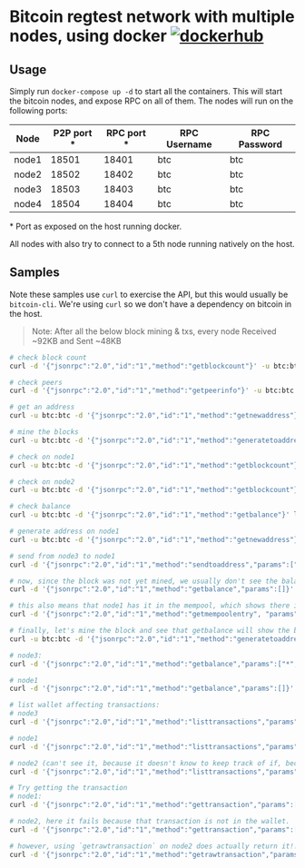 # Bitcoin regtest network with multiple nodes, using docker [![dockerhub](https://img.shields.io/microbadger/image-size/iamnapo/btc-network/latest?logo=docker&logoColor=white&style=for-the-badge&label=)](https://cloud.docker.com/repository/docker/iamnapo/btc-network)

## Usage

Simply run `docker-compose up -d` to start all the containers. This will start the bitcoin nodes,
 and expose RPC on all of them. The nodes will run on the following ports:

| Node | P2P port * | RPC port * | RPC Username | RPC Password |
| --- | --- | --- | --- | ---|
| node1 | 18501 | 18401 | btc | btc |
| node2 | 18502 | 18402 | btc | btc |
| node3 | 18503 | 18403 | btc | btc |
| node4 | 18504 | 18404 | btc | btc |

\* Port as exposed on the host running docker.

All nodes with also try to connect to a 5th node running natively on the host.

## Samples

Note these samples use `curl` to exercise the API, but this would usually be `bitcoin-cli`. We're using `curl` so we don't have a dependency on bitcoin in the host.

> Note: After all the below block mining & txs, every node Received ~92KB and Sent ~48KB

```bash
# check block count
curl -d '{"jsonrpc":"2.0","id":"1","method":"getblockcount"}' -u btc:btc localhost:18403

# check peers
curl -d '{"jsonrpc":"2.0","id":"1","method":"getpeerinfo"}' -u btc:btc localhost:18403

# get an address
curl -u btc:btc -d '{"jsonrpc":"2.0","id":"1","method":"getnewaddress"}' localhost:18403

# mine the blocks
curl -u btc:btc -d '{"jsonrpc":"2.0","id":"1","method":"generatetoaddress", "params":[101,"2N7HPAz4Je6PpwmRupeiqoC2fZx8WaMrq3g"]}' localhost:18403

# check on node1
curl -u btc:btc -d '{"jsonrpc":"2.0","id":"1","method":"getblockcount"}' localhost:18401

# check on node2
curl -u btc:btc -d '{"jsonrpc":"2.0","id":"1","method":"getblockcount"}' localhost:18402

# check balance
curl -u btc:btc -d '{"jsonrpc":"2.0","id":"1","method":"getbalance"}' localhost:18403

# generate address on node1
curl -u btc:btc -d '{"jsonrpc":"2.0","id":"1","method":"getnewaddress"}' localhost:18401

# send from node3 to node1
curl -d '{"jsonrpc":"2.0","id":"1","method":"sendtoaddress","params":["2N8i4K4viPFjfVY1GwenH8rhzTbM4wjt7Ax", "3.14"]}' -u btc:btc -s localhost:18403

# now, since the block was not yet mined, we usually don't see the balance yet, unless  we specify 0 confirmations.
curl -d '{"jsonrpc":"2.0","id":"1","method":"getbalance","params":[]}' -u btc:btc -s localhost:18401

# this also means that node1 has it in the mempool, which shows there is exactly one transaction in it
curl -d '{"jsonrpc":"2.0","id":"1","method":"getmempoolentry", "params": ["03e1d6811883ea6d08dcd46d8d1124ba03d577356327806427f592ee7c947952"]}' -u btc:btc -s localhost:18401

# finally, let's mine the block and see that getbalance will show the balance by default.
curl -u btc:btc -d '{"jsonrpc":"2.0","id":"1","method":"generatetoaddress", "params":[1,"2MvNDJ1e6m5GVq4VXiERaC6F1fiEPVhQjta"]}' localhost:18403

# node3:
curl -d '{"jsonrpc":"2.0","id":"1","method":"getbalance","params":["*", 0]}' -u btc:btc -s localhost:18403

# node1
curl -d '{"jsonrpc":"2.0","id":"1","method":"getbalance","params":[]}' -u btc:btc -s localhost:18401

# list wallet affecting transactions:
# node3
curl -d '{"jsonrpc":"2.0","id":"1","method":"listtransactions","params":["*", 150]}' -u btc:btc -s localhost:18403

# node1
curl -d '{"jsonrpc":"2.0","id":"1","method":"listtransactions","params":["*"]}' -u btc:btc -s localhost:18401

# node2 (can't see it, because it doesn't know to keep track of if, because it's between node1 & node3)
curl -d '{"jsonrpc":"2.0","id":"1","method":"listtransactions","params":["*"]}' -u btc:btc -s localhost:18402

# Try getting the transaction
# node1:
curl -d '{"jsonrpc":"2.0","id":"1","method":"gettransaction","params":["03e1d6811883ea6d08dcd46d8d1124ba03d577356327806427f592ee7c947952"]}' -u btc:btc -s localhost:18401

# node2, here it fails because that transaction is not in the wallet.
curl -d '{"jsonrpc":"2.0","id":"1","method":"gettransaction","params":["03e1d6811883ea6d08dcd46d8d1124ba03d577356327806427f592ee7c947952"]}' -u btc:btc -s localhost:18402

# however, using `getrawtransaction` on node2 does actually return it!!
curl -d '{"jsonrpc":"2.0","id":"1","method":"getrawtransaction","params":["03e1d6811883ea6d08dcd46d8d1124ba03d577356327806427f592ee7c947952", true, "7eb753569690e70437a9a4d6c1ab26155f98ab9a111e359b9025c73424648485"]}' -u btc:btc -s localhost:18402
```
